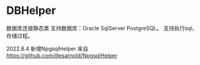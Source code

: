 # DBHelper

数据库连接静态类
支持数据库：Oracle SqlServer PostgreSQL。
支持执行sql、存储过程。

2022.8.4 新增NpgsqlHelper 来自 <https://github.com/illesarnold/NpgsqlHelper>
